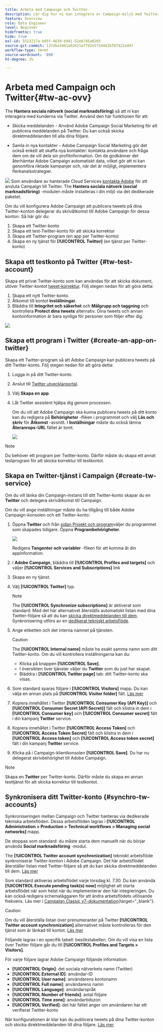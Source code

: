 ```yaml
---
title: Arbeta med Campaign och Twitter
description: Lär dig hur ni kan integrera er Campaign-miljö med Twitter
feature: Overview
role: Data Engineer
level: Beginner
hidefromtoc: true
hide: true
exl-id: 5523217a-b95f-4639-b941-52eb7d5a0203
source-git-commit: 137dba3461a82621af7d2e5f54442bf87422ad47
workflow-type: tm+mt
source-wordcount: '898'
ht-degree: 3%

---
```


# Arbeta med Campaign och Twitter{#tw-ac-ovv}

The **Hantera sociala nätverk (social marknadsföring)** så att ni kan interagera med kunderna via Twitter. Använd den här funktionen för att:

* Skicka meddelanden - Använd Adobe Campaign Social Marketing för att publicera meddelanden på Twitter. Du kan också skicka direktmeddelanden till alla dina följare.

* Samla in nya kontakter - Adobe Campaign Social Marketing gör det också enkelt att skaffa nya kontakter: kontakta användare och fråga dem om de vill dela sin profilinformation. Om de godkänner det återhämtar Adobe Campaign automatiskt data, vilket gör att ni kan genomföra riktade kampanjer och, när det är möjligt, implementera flerkanalsstrategier.

![](../assets/do-not-localize/speech.png)  Som användare av hanterade Cloud Services [kontakta Adobe](../start/campaign-faq.md#support) för att ansluta Campaign till Twitter. The  **Hantera sociala nätverk (social marknadsföring)** -modulen måste installeras i din miljö via det dedikerade paketet.


Om du vill konfigurera Adobe Campaign att publicera tweets på dina Twitter-konton delegerar du skrivåtkomst till Adobe Campaign för dessa konton. Så här gör du:

1. Skapa ett Twitter-konto
1. Skapa ett test-Twitter-konto för att skicka korrektur
1. Skapa ett Twitter-program (en app per Twitter-konto)
1. Skapa en ny tjänst för **[!UICONTROL Twitter]** (en tjänst per Twitter-konto)

## Skapa ett testkonto på Twitter {#tw-test-account}

Skapa ett privat Twitter-konto som kan användas för att skicka dokument, utöver Twitter-kontot [tweet-korrektur](../send/twitter.md#send-tw-proofs). Följ stegen nedan för att göra detta:

1. Skapa ett nytt Twitter-konto.
1. Åtkomst till kontot  **Inställningar**.
1. Bläddra till **Integritet och säkerhet** och **Målgrupp och taggning** och kontrollera **Protect dina tweets** alternativ. Dina tweets och annan kontoinformation är bara synliga för personer som följer efter dig.

![](assets/social_tw_test_page.png)

## Skapa ett program i Twitter {#create-an-app-on-twitter}

Skapa ett Twitter-program så att Adobe Campaign kan publicera tweets på ditt Twitter-konto.  Följ stegen nedan för att göra detta:

1. Logga in på ditt Twitter-konto.
1. Anslut till [Twitter utvecklarportal](https://developer.twitter.com/en/apps).
1. Välj **Skapa en app**.
1. Låt Twitter assistent hjälpa dig genom processen.

   Om du vill att Adobe Campaign ska kunna publicera tweets på ditt konto kan du redigera på **Behörigheter** -fliken i programmet och välj **Läs och skriv** för **Åtkomst** -avsnitt. I **Inställningar** måste du också lämna **Återanrops-URL** fältet är tomt.

   ![](assets/social_tw_app.png)

>[!NOTE]
>
>Du behöver ett program per Twitter-konto. Därför måste du skapa ett annat testprogram för att skicka korrektur till testkontot.

## Skapa en Twitter-tjänst i Campaign {#create-tw-service}

Om du vill länka din Campaign-instans till ditt Twitter-konto skapar du en **Twitter** och delegera skrivåtkomst till Campaign.

Om du vill ange inställningar måste du ha tillgång till både Adobe Campaign-konsolen och ett Twitter-konto:

1. Öppna **Twitter** och från [sidan Projekt och program](https://developer.twitter.com/en/portal/projects-and-apps)väljer du programmet som skapades tidigare. Öppna **Programbehörigheter**.

   ![](assets/social_tw_service.png)

   Redigera **Tangenter och variabler** -fliken för att komma åt din appinformation.

1. I **Adobe Campaign**, bläddra till **[!UICONTROL Profiles and targets]** och väljer **[!UICONTROL Services and Subscriptions]** link
1. Skapa en ny tjänst.
1. Välj **[!UICONTROL Twitter]** typ.

   >[!NOTE]
   >
   >The **[!UICONTROL Synchronize subscriptions]** är aktiverat som standard: Med det här alternativet återställs automatiskt listan med dina Twitter-följare så att du kan [skicka direktmeddelanden till dem](../send/twitter.md#direct-tw-messages). Synkronisering utförs av en [dedikerat tekniskt arbetsflöde](#synchro-tw-accounts).

1. Ange etiketten och det interna namnet på tjänsten.

   >[!CAUTION]
   >
   >The **[!UICONTROL Internal name]** måste ha exakt samma namn som ditt Twitter-konto. Om du vill kontrollera inställningarna kan du:

   * Klicka på knappen **[!UICONTROL Save]**.
   * I översikten över tjänster väljer du **Twitter** som du just har skapat.
   * Bläddra i **[!UICONTROL Twitter page]** tab: ditt Twitter-konto ska visas.

1. Som standard sparas följare i **[!UICONTROL Visitors]** mapp. Du kan välja en annan plats på **[!UICONTROL Visitor folder]** fält. [Läs mer](../send/twitter.md#direct-tw-messages)

1. Kopiera innehållet i Twitter **[!UICONTROL Consumer Key (API Key)]** och **[!UICONTROL Consumer Secret (API Secret)]** fält och klistra in dem i **[!UICONTROL Consumer key]** och **[!UICONTROL Consumer secret]** fält i din kampanj **Twitter** service.

1. Kopiera innehållet i Twitter **[!UICONTROL Access Token]** och **[!UICONTROL Access Token Secret]** fält och klistra in dem i **[!UICONTROL Access token]** och **[!UICONTROL Access token secret]** fält i din kampanj **Twitter** service.

1. Klicka på i Campaign-klientkonsolen **[!UICONTROL Save]**. Du har nu delegerat skrivbehörighet till Adobe Campaign.


>[!NOTE]
>
>Skapa en **Twitter** per Twitter-konto. Därför måste du skapa en annan testtjänst för att skicka korrektur till testkontot.

## Synkronisera ditt Twitter-konto {#synchro-tw-accounts}

Synkroniseringen mellan Campaign och Twitter hanteras via dedikerade tekniska arbetsflöden. Dessa arbetsflöden lagras i **[!UICONTROL Administration > Production > Technical workflows > Managing social networks]** mapp.

De stoppas som standard: du måste starta dem manuellt när du börjar använda **Social marknadsföring** -modul.

The **[!UICONTROL Twitter account synchronization]** tekniskt arbetsflöde synkroniserar Twitter-konton i Adobe Campaign. Det här arbetsflödet återställer listan med Twitter-följare så att du kan skicka direktmeddelanden till dem. [Läs mer](../send/twitter.md#direct-tw-messages)

Som standard aktiveras arbetsflödet varje torsdag kl. 7.30. Du kan använda **[!UICONTROL Execute pending task(s) now]** möjlighet att starta arbetsflödet när som helst när du implementerar den här integreringen.  Du kan också redigera schemaläggaren för att ändra arbetsflödets utlösande frekvens. Läs mer i [Campaign Classic v7-dokumentation](https://experienceleague.adobe.com/docs/campaign-classic/using/automating-with-workflows/flow-control-activities/scheduler.html){target=&quot;_blank&quot;}.

>[!CAUTION]
>
>Om du vill återställa listan över prenumeranter på Twitter **[!UICONTROL Twitter account synchronization]** alternativet måste kontrolleras för den tjänst som är länkad till kontot. [Läs mer](#create-tw-service)

Följande lagras i en specifik tabell: besökstabellen. Om du vill visa en lista över Twitter följare går du till **[!UICONTROL Profiles and Targets > Visitors]**.

För varje följare lagrar Adobe Campaign följande information:

* **[!UICONTROL Origin]**: det sociala nätverkets namn (Twitter)
* **[!UICONTROL External ID]**: användar-ID
* **[!UICONTROL User name]**: användarens kontonamn
* **[!UICONTROL Full name]**: användarens namn
* **[!UICONTROL Language]**: användarspråk
* **[!UICONTROL Number of friends]**: antal följare
* **[!UICONTROL Time zone]**: användartidszon
* **[!UICONTROL Verified]**: det här fältet anger om användaren har ett verifierat Twitter-konto

När konfigurationen är klar kan du publicera tweets på dina Twitter-konton och skicka direktmeddelanden till dina följare. [Läs mer](../send/twitter.md)

